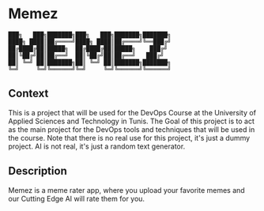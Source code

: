 # Memez

```
███╗   ███╗███████╗███╗   ███╗███████╗███████╗
████╗ ████║██╔════╝████╗ ████║██╔════╝╚══███╔╝
██╔████╔██║█████╗  ██╔████╔██║█████╗    ███╔╝ 
██║╚██╔╝██║██╔══╝  ██║╚██╔╝██║██╔══╝   ███╔╝  
██║ ╚═╝ ██║███████╗██║ ╚═╝ ██║███████╗███████╗
╚═╝     ╚═╝╚══════╝╚═╝     ╚═╝╚══════╝╚══════╝
```

## Context

This is a project that will be used for the DevOps Course at the University of Applied Sciences and Technology in Tunis. The Goal of this project is to act as the main project for the DevOps tools and techniques that will be used in the course.
Note that there is no real use for this project, it's just a dummy project. AI is not real, it's just a random text generator.

## Description

Memez is a meme rater app, where you upload your favorite memes and our Cutting Edge AI will rate them for you.
